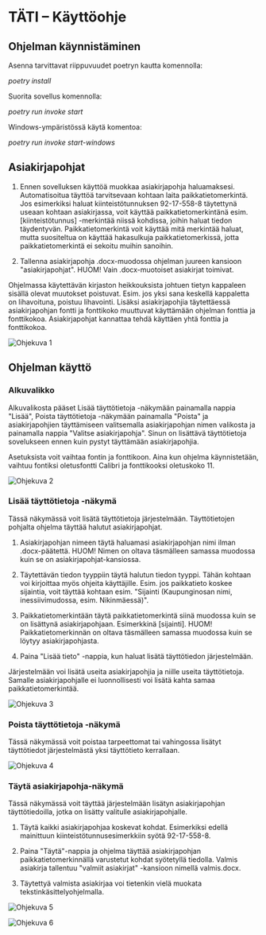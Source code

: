 # TÄTI – Käyttöohje


## Ohjelman käynnistäminen

Asenna tarvittavat riippuvuudet poetryn kautta komennolla:

*poetry install*

Suorita sovellus komennolla:

*poetry run invoke start*

Windows-ympäristössä käytä komentoa:

*poetry run invoke start-windows*


## Asiakirjapohjat

1. Ennen sovelluksen käyttöä muokkaa asiakirjapohja haluamaksesi. Automatisoitua täyttöä tarvitsevaan kohtaan laita paikkatietomerkintä. Jos esimerkiksi haluat kiinteistötunnuksen 92-17-558-8 täytettynä useaan kohtaan asiakirjassa, voit käyttää paikkatietomerkintänä esim. [kiinteistötunnus] -merkintää niissä kohdissa, joihin haluat tiedon täydentyvän. Paikkatietomerkintä voit käyttää mitä merkintää haluat, mutta suositeltua on käyttää hakasulkuja paikkatietomerkissä, jotta paikkatietomerkintä ei sekoitu muihin sanoihin.

2. Tallenna asiakirjapohja .docx-muodossa ohjelman juureen kansioon "asiakirjapohjat". HUOM! Vain .docx-muotoiset asiakirjat toimivat.

Ohjelmassa käytettävän kirjaston heikkouksista johtuen tietyn kappaleen sisällä olevat muutokset poistuvat. Esim. jos yksi sana keskellä kappaletta on lihavoituna, poistuu lihavointi. Lisäksi asiakirjapohjia täytettäessä asiakirjapohjan fontti ja fonttikoko muuttuvat käyttämään ohjelman fonttia ja fonttikokoa. Asiakirjapohjat kannattaa tehdä käyttäen yhtä fonttia ja fonttikokoa.

![Ohjekuva 1](./kuvat/ohje1.png)


## Ohjelman käyttö

### Alkuvalikko

Alkuvalikosta pääset Lisää täyttötietoja -näkymään painamalla nappia "Lisää", Poista täyttötietoja -näkymään painamalla "Poista"  ja asiakirjapohjien täyttämiseen valitsemalla asiakirjapohjan nimen valikosta ja painamalla nappia "Valitse asiakirjapohja". Sinun on lisättävä täyttötietoja sovelukseen ennen kuin pystyt täyttämään asiakirjapohjia.

Asetuksista voit vaihtaa fontin ja fonttikoon. Aina kun ohjelma käynnistetään, vaihtuu fontiksi oletusfontti Calibri ja fonttikooksi oletuskoko 11.

![Ohjekuva 2](./kuvat/ohje2.png)

### Lisää täyttötietoja -näkymä

Tässä näkymässä voit lisätä täyttötietoja järjestelmään. Täyttötietojen pohjalta ohjelma täyttää halutut asiakirjapohjat.

1. Asiakirjapohjan nimeen täytä haluamasi asiakirjapohjan nimi ilman .docx-päätettä. HUOM! Nimen on oltava täsmälleen samassa muodossa kuin se on asiakirjapohjat-kansiossa.

2. Täytettävän tiedon tyyppiin täytä halutun tiedon tyyppi. Tähän kohtaan voi kirjoittaa myös ohjeita käyttäjille. Esim. jos paikkatieto koskee sijaintia, voit täyttää kohtaan esim. "Sijainti (Kaupunginosan nimi, inessiivimudossa, esim. Nikinmäessä)".

3. Paikkatietomerkintään täytä paikkatietomerkintä siinä muodossa kuin se on lisättynä asiakirjapohjaan. Esimerkkinä [sijainti]. HUOM! Paikkatietomerkinnän on oltava täsmälleen samassa muodossa kuin se löytyy asiakirjapohjasta.

4. Paina "Lisää tieto" -nappia, kun haluat lisätä täyttötiedon järjestelmään. 

Järjestelmään voi lisätä useita asiakirjapohjia ja niille useita täyttötietoja. Samalle asiakirjapohjalle ei luonnollisesti voi lisätä kahta samaa paikkatietomerkintää.

![Ohjekuva 3](./kuvat/ohje3.png)

### Poista täyttötietoja -näkymä

Tässä näkymässä voit poistaa tarpeettomat tai vahingossa lisätyt täyttötiedot järjestelmästä yksi täyttötieto kerrallaan.

![Ohjekuva 4](./kuvat/ohje4.png)

### Täytä asiakirjapohja-näkymä

Tässä näkymässä voit täyttää järjestelmään lisätyn asiakirjapohjan täyttötiedoilla, jotka on lisätty valitulle asiakirjapohjalle.

1. Täytä kaikki asiakirjapohjaa koskevat kohdat. Esimerkiksi edellä mainittuun kiinteistötunnusesimerkkiin syötä 92-17-558-8.

2. Paina "Täytä"-nappia ja ohjelma täyttää asiakirjapohjan paikkatietomerkinnällä varustetut kohdat syötetyllä tiedolla. Valmis asiakirja tallentuu "valmiit asiakirjat" -kansioon nimellä valmis.docx.

3. Täytettyä valmista asiakirjaa voi tietenkin vielä muokata tekstinkäsittelyohjelmalla.

![Ohjekuva 5](./kuvat/ohje5.png)

![Ohjekuva 6](./kuvat/ohje6.png)
